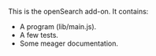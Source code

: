This is the openSearch add-on.  It contains:

* A program (lib/main.js).
* A few tests.
* Some meager documentation.
